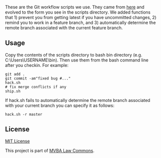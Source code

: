 These are the Git workflow scripts we use. They came from [here][deadsimple] and evolved to the form you see in the scripts directory. We added functions that 1) prevent you from getting latest if you have uncommitted changes, 2) remind you to work in a feature branch, and 3) automatically determine the remote branch associated with the current feature branch.


## Usage

Copy the contents of the scripts directory to bash bin directory (e.g. C:\Users\USERNAME\bin). Then use them from the bash command line after you checkin. For example:


	git add .
	git commit -am"fixed bug #..."
	hack.sh
	# fix merge conflicts if any
	ship.sh

If hack.sh fails to automatically determine the remote branch associated with your current branch you can specify it as follows:

	hack.sh -r master
	
## License		

[MIT License][mitlicense]

This project is part of [MVBA Law Commons][mvbalawcommons].

[deadsimple]: http://jonrohan.me/guide/git/dead-simple-git-workflow-for-agile-teams/
[mvbalawcommons]: http://code.google.com/p/mvbalaw-commons/
[mitlicense]: http://www.opensource.org/licenses/mit-license.php   
